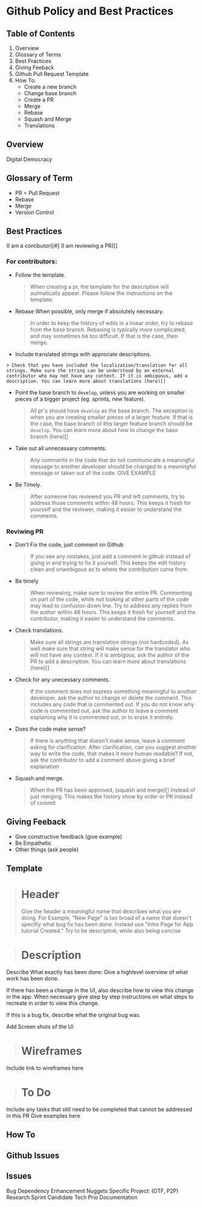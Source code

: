 # Github Policy and Best Practices
<!-- This is WIP, with some of the notes and thoughts not fully developed -->

<!-- Add links when completed -->
## Table of Contents 
1. Overview
2. Glossary of Terms
3. Best Practices
4. Giving Feeback
5. Github Pull Request Template
5. How To:
    * Create a new branch
    * Change base branch
    * Create a PR
    * Merge
    * Rebase
    * Squash and Merge
    * Translations
    

## Overview
Digital Democracy

## Glossary of Term
* PR = Pull Request
* Rebase
* Merge
* Version Control

## Best Practices
(I am a contibutor)[#]
(I am reviewing a PR)[]

### **For contributors:**
* Follow the template.
    > When creating a pr, the template for the description will autmatically appear. Please follow the instructions on the template.

* Rebase When possible, only merge if absolutely necessary.
    > In order to keep the history of edits in a linear order, try to rebase from the base branch. Rebasing is typically more complicated, and may sometimes be too difficult. If that is the case, then merge.

* Include translated strings with approriate descriptions.
<!-- Unclear -->
    > Check that you have included the localization/translation for all strings. Make sure the string can be understood by an external contributor who may not have any context. If it is ambiguous, add a description. You can learn more about translations (here)[]

* Point the base branch to `develop`, unless you are working on smaller pieces of a bigger project (eg. sprints, new feature).
    > All pr's should have `develop` as the base branch. The exception is when you are creating smaller pieces of a larger feature. If that is the case, the base branch of this larger feature branch should be `develop`. You can learn more about how to change the base branch (here)[]

* Take out all unnecessary comments.
    > Any comments in the code that do not communicate a meaningful message to another developer should be changed to a meaningful message or taken out of the code. GIVE EXAMPLE
    <!-- Example yo -->

* Be Timely.
    > After someone has reviewed you PR and left comments, try to address those comments within 48 hours. This keeps it fresh for yourself and the reviewer, making it easier to understand the comments.
    <!-- I feel like i need to explain this a little better -->

### **Reviwing PR**
* Don't Fix the code, just comment on Github
    > If you see any mistakes, just add a comment in github instead of going in and trying to fix it yourself. This keeps the edit history clean and unambigous as to where the contribution came from.

* Be timely
    > When reviewing, make sure to review the entire PR. Commenting on part of the code, while not looking at other parts of the code may lead to confusion down line. Try to address any replies from the author within 48 hours. This keeps it fresh for yourself and the contributor, making it easier to understand the comments.

* Check translations. 
    > Make sure all strings are translation strings (not hardcoded). As well make sure that string will make sense for the translator who will not have any context. If it is ambigous, ask the author of the PR to add a description. You can learn more about translations (here)[]

* Check for any unecessary comments.
    > If the comment does not express something meaningful to another developer, ask the author to change or delete the comment. This includes any code that is commented out. If you do not know why code is commented out, ask the author to leave a comment explaining why it is commented out, or to erase it entirely. 

* Does the code make sense? 
    > If there is anything that doesn't make sense, leave a comment asking for clarification. After clarification, can you suggest another way to write the code, that makes it more human readable? If not, ask the contributor to add a comment above giving a brief explanation

* Squash and merge.
    > When the PR has been approved, (squash and merge)[] instead of just merging. This makes the history show by order or PR instead of commit


## Giving Feeback
* Give constructive feedback (give example)
* Be Empathetic
* Other things (ask people)

## Template
> # Header
> Give the header a meaningful name that describes what you are doing. For Example, "New Page" is too broad of a name that doesn't specifiy what bug fix has been done. Instead use "Intro Page for App tutorial Created." Try to be descriptive, while also being concise

># Description
Describe What exactly has been done:
Give a highlevel overview of what work has been done.

If there has been a change in the UI, also describe how to view this change in the app. When necessary give step by step instructions on what steps to recreate in order to view this change.

If this is a bug fix, describe what the original bug was.

Add Screen shots of the UI

> # Wireframes
Include link to wireframes here

> # To Do
Include any tasks that still need to be completed that cannot be addressed in this PR
Give examples here

## How To

## Github Issues

## Issues
Bug
Dependency
Enhancement
Nuggets
Specific Project: (OTF, P2P)
Research
Sprint Candidate
Tech Prio
Documentation

